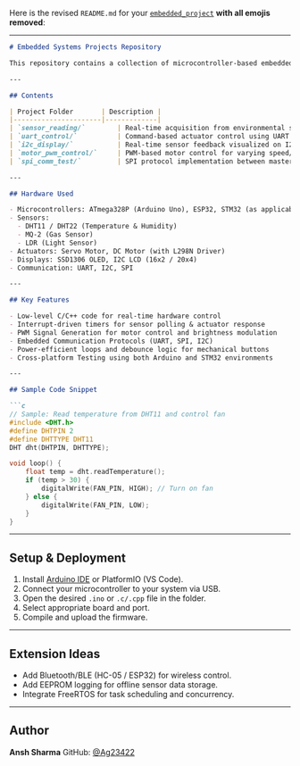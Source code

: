 Here is the revised `README.md` for your [`embedded_project`](https://github.com/Ag23422/Projects-/tree/main/embedded_project) **with all emojis removed**:

---

````markdown
# Embedded Systems Projects Repository

This repository contains a collection of microcontroller-based embedded systems projects focusing on real-time sensor integration, actuator control, and communication interfaces (I2C, UART, SPI). These projects highlight low-level hardware interaction, efficiency under memory constraints, and reliability in real-time environments.

---

## Contents

| Project Folder       | Description |
|----------------------|-------------|
| `sensor_reading/`        | Real-time acquisition from environmental sensors (DHT11, LDR, MQ-2) with threshold-based alerting. |
| `uart_control/`          | Command-based actuator control using UART interface (via serial terminal). |
| `i2c_display/`           | Real-time sensor feedback visualized on I2C OLED displays (SSD1306/HD44780). |
| `motor_pwm_control/`     | PWM-based motor control for varying speed/direction via potentiometer input. |
| `spi_comm_test/`         | SPI protocol implementation between master-slave devices for reliable byte-level transmission. |

---

## Hardware Used

- Microcontrollers: ATmega328P (Arduino Uno), ESP32, STM32 (as applicable)
- Sensors:
  - DHT11 / DHT22 (Temperature & Humidity)
  - MQ-2 (Gas Sensor)
  - LDR (Light Sensor)
- Actuators: Servo Motor, DC Motor (with L298N Driver)
- Displays: SSD1306 OLED, I2C LCD (16x2 / 20x4)
- Communication: UART, I2C, SPI

---

## Key Features

- Low-level C/C++ code for real-time hardware control
- Interrupt-driven timers for sensor polling & actuator response
- PWM Signal Generation for motor control and brightness modulation
- Embedded Communication Protocols (UART, SPI, I2C)
- Power-efficient loops and debounce logic for mechanical buttons
- Cross-platform Testing using both Arduino and STM32 environments

---

## Sample Code Snippet

```c
// Sample: Read temperature from DHT11 and control fan
#include <DHT.h>
#define DHTPIN 2
#define DHTTYPE DHT11
DHT dht(DHTPIN, DHTTYPE);

void loop() {
    float temp = dht.readTemperature();
    if (temp > 30) {
        digitalWrite(FAN_PIN, HIGH); // Turn on fan
    } else {
        digitalWrite(FAN_PIN, LOW);
    }
}
````

---

## Setup & Deployment

1. Install [Arduino IDE](https://www.arduino.cc/en/software) or PlatformIO (VS Code).
2. Connect your microcontroller to your system via USB.
3. Open the desired `.ino` or `.c/.cpp` file in the folder.
4. Select appropriate board and port.
5. Compile and upload the firmware.

---

## Extension Ideas

* Add Bluetooth/BLE (HC-05 / ESP32) for wireless control.
* Add EEPROM logging for offline sensor data storage.
* Integrate FreeRTOS for task scheduling and concurrency.

---

## Author

**Ansh Sharma**
GitHub: [@Ag23422](https://github.com/Ag23422)

